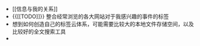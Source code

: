 - [[信息与我的关系]]
- {{[[TODO]]}} 整合经常浏览的各大网站对于我感兴趣的事件的标签
- 想到如何创造自己的标签云体系，可能需要比较大的本地文件存储空间，以及比较好的全文搜索工具
- 
